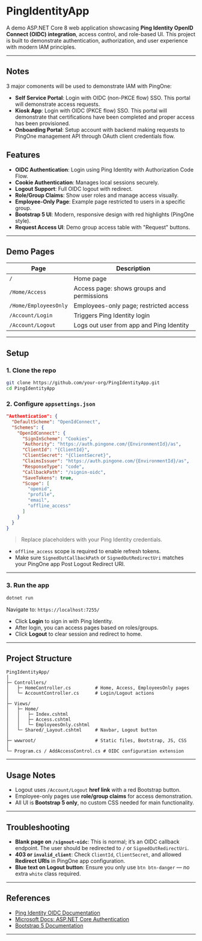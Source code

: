 # PingIdentityApp

A demo ASP.NET Core 8 web application showcasing **Ping Identity OpenID Connect (OIDC) integration**, access control, and role-based UI. This project is built to demonstrate authentication, authorization, and user experience with modern IAM principles.

---

## Notes 
3 major comonents will be used to demonstrate IAM with PingOne:

* **Self Service Portal**: Login with OIDC (non-PKCE flow) SSO. This portal will demonstrate access requests.
* **Kiosk App**: Login with OIDC (PKCE flow) SSO. This portal will demonstrate that certifications have been completed and proper access has been provisioned.
* **Onboarding Portal**: Setup account with backend making requests to PingOne management API through OAuth client credentials flow.




## Features

* **OIDC Authentication**: Login using Ping Identity with Authorization Code Flow.
* **Cookie Authentication**: Manages local sessions securely.
* **Logout Support**: Full OIDC logout with redirect.
* **Role/Group Claims**: Show user roles and manage access visually.
* **Employee-Only Page**: Example page restricted to users in a specific group.
* **Bootstrap 5 UI**: Modern, responsive design with red highlights (PingOne style).
* **Request Access UI**: Demo group access table with "Request" buttons.

---

## Demo Pages

| Page                  | Description                               |
| --------------------- | ----------------------------------------- |
| `/`                   | Home page                                 |
| `/Home/Access`        | Access page: shows groups and permissions |
| `/Home/EmployeesOnly` | Employees-only page; restricted access    |
| `/Account/Login`      | Triggers Ping Identity login              |
| `/Account/Logout`     | Logs out user from app and Ping Identity  |

---

## Setup

### 1. Clone the repo

```bash
git clone https://github.com/your-org/PingIdentityApp.git
cd PingIdentityApp
```

### 2. Configure `appsettings.json`

```json
"Authentication": {
  "DefaultScheme": "OpenIdConnect",
  "Schemes": {
    "OpenIdConnect": {
      "SignInScheme": "Cookies",
      "Authority": "https://auth.pingone.com/{EnvironmentId}/as",
      "ClientId": "{ClientId}",
      "ClientSecret": "{ClientSecret}",
      "ClaimsIssuer": "https://auth.pingone.com/{EnvironmentId}/as",
      "ResponseType": "code",
      "CallbackPath": "/signin-oidc",
      "SaveTokens": true,
      "Scope": [
        "openid",
        "profile",
        "email",
        "offline_access"
      ]
    }
  }
}
```

> Replace placeholders with your Ping Identity credentials.

* `offline_access` scope is required to enable refresh tokens.
* Make sure `SignedOutCallbackPath` or `SignedOutRedirectUri` matches your PingOne app Post Logout Redirect URI.

---

### 3. Run the app

```bash
dotnet run
```

Navigate to: `https://localhost:7255/`

* Click **Login** to sign in with Ping Identity.
* After login, you can access pages based on roles/groups.
* Click **Logout** to clear session and redirect to home.

---

## Project Structure

```
PingIdentityApp/
│
├─ Controllers/
│   ├─ HomeController.cs         # Home, Access, EmployeesOnly pages
│   └─ AccountController.cs      # Login/Logout actions
│
├─ Views/
│   ├─ Home/
│   │   ├─ Index.cshtml
│   │   ├─ Access.cshtml
│   │   └─ EmployeesOnly.cshtml
│   └─ Shared/_Layout.cshtml     # Navbar, Logout button
│
├─ wwwroot/                      # Static files, Bootstrap, JS, CSS
│
└─ Program.cs / AddAccessControl.cs # OIDC configuration extension
```

---

## Usage Notes

* Logout uses `/Account/Logout` **href link** with a red Bootstrap button.
* Employee-only pages use **role/group claims** for access demonstration.
* All UI is **Bootstrap 5 only**, no custom CSS needed for main functionality.

---

## Troubleshooting

* **Blank page on `/signout-oidc`**: This is normal; it’s an OIDC callback endpoint. The user should be redirected to `/` or `SignedOutRedirectUri`.
* **403 or `invalid_client`**: Check `ClientId`, `ClientSecret`, and allowed **Redirect URIs** in PingOne app configuration.
* **Blue text on Logout button**: Ensure you only use `btn btn-danger` — no extra `white` class required.

---

## References

* [Ping Identity OIDC Documentation](https://docs.pingidentity.com/)
* [Microsoft Docs: ASP.NET Core Authentication](https://docs.microsoft.com/aspnet/core/security/authentication/oidc)
* [Bootstrap 5 Documentation](https://getbootstrap.com/docs/5.3/getting-started/introduction/)

---